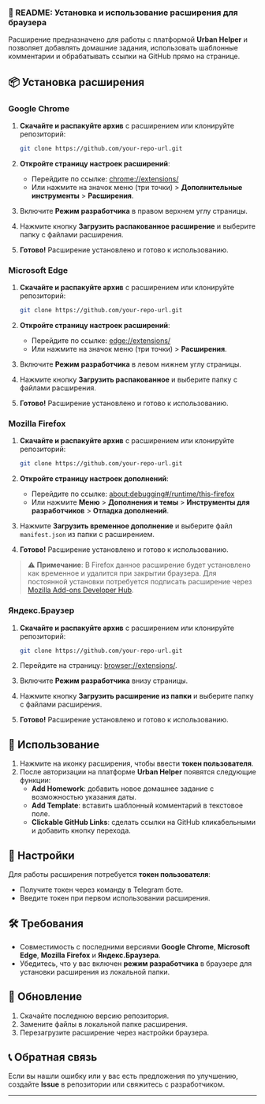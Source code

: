 ### 📄 README: Установка и использование расширения для браузера

Расширение предназначено для работы с платформой **Urban Helper** и позволяет добавлять домашние задания, использовать шаблонные комментарии и обрабатывать ссылки на GitHub прямо на странице.

## 📦 Установка расширения

### Google Chrome

1. **Скачайте и распакуйте архив** с расширением или клонируйте репозиторий:
   ```bash
   git clone https://github.com/your-repo-url.git
   ```
2. **Откройте страницу настроек расширений**:
   - Перейдите по ссылке: [chrome://extensions/](chrome://extensions/)
   - Или нажмите на значок меню (три точки) > **Дополнительные инструменты** > **Расширения**.

3. Включите **Режим разработчика** в правом верхнем углу страницы.

4. Нажмите кнопку **Загрузить распакованное расширение** и выберите папку с файлами расширения.

5. **Готово!** Расширение установлено и готово к использованию.

### Microsoft Edge

1. **Скачайте и распакуйте архив** с расширением или клонируйте репозиторий:
   ```bash
   git clone https://github.com/your-repo-url.git
   ```
2. **Откройте страницу настроек расширений**:
   - Перейдите по ссылке: [edge://extensions/](edge://extensions/)
   - Или нажмите на значок меню (три точки) > **Расширения**.

3. Включите **Режим разработчика** в левом нижнем углу страницы.

4. Нажмите кнопку **Загрузить распакованное** и выберите папку с файлами расширения.

5. **Готово!** Расширение установлено и готово к использованию.

### Mozilla Firefox

1. **Скачайте и распакуйте архив** с расширением или клонируйте репозиторий:
   ```bash
   git clone https://github.com/your-repo-url.git
   ```
2. **Откройте страницу настроек дополнений**:
   - Перейдите по ссылке: [about:debugging#/runtime/this-firefox](about:debugging#/runtime/this-firefox)
   - Или нажмите **Меню** > **Дополнения и темы** > **Инструменты для разработчиков** > **Отладка дополнений**.

3. Нажмите **Загрузить временное дополнение** и выберите файл `manifest.json` из папки с расширением.

4. **Готово!** Расширение установлено и готово к использованию. 

> ⚠️ **Примечание**: В Firefox данное расширение будет установлено как временное и удалится при закрытии браузера. Для постоянной установки потребуется подписать расширение через [Mozilla Add-ons Developer Hub](https://addons.mozilla.org/).

### Яндекс.Браузер

1. **Скачайте и распакуйте архив** с расширением или клонируйте репозиторий:
   ```bash
   git clone https://github.com/your-repo-url.git
   ```
2. Перейдите на страницу: [browser://extensions/](browser://extensions/).

3. Включите **Режим разработчика** внизу страницы.

4. Нажмите кнопку **Загрузить расширение из папки** и выберите папку с файлами расширения.

5. **Готово!** Расширение установлено и готово к использованию.

## 📝 Использование

1. Нажмите на иконку расширения, чтобы ввести **токен пользователя**.
2. После авторизации на платформе **Urban Helper** появятся следующие функции:
   - **Add Homework**: добавить новое домашнее задание с возможностью указания даты.
   - **Add Template**: вставить шаблонный комментарий в текстовое поле.
   - **Clickable GitHub Links**: сделать ссылки на GitHub кликабельными и добавить кнопку перехода.

## 🔧 Настройки

Для работы расширения потребуется **токен пользователя**:
- Получите токен через команду в Telegram боте.
- Введите токен при первом использовании расширения.

## 🛠️ Требования

- Совместимость с последними версиями **Google Chrome**, **Microsoft Edge**, **Mozilla Firefox** и **Яндекс.Браузера**.
- Убедитесь, что у вас включен **режим разработчика** в браузере для установки расширения из локальной папки.

## 🚀 Обновление

1. Скачайте последнюю версию репозитория.
2. Замените файлы в локальной папке расширения.
3. Перезагрузите расширение через настройки браузера.

## 📞 Обратная связь

Если вы нашли ошибку или у вас есть предложения по улучшению, создайте **Issue** в репозитории или свяжитесь с разработчиком.

---
